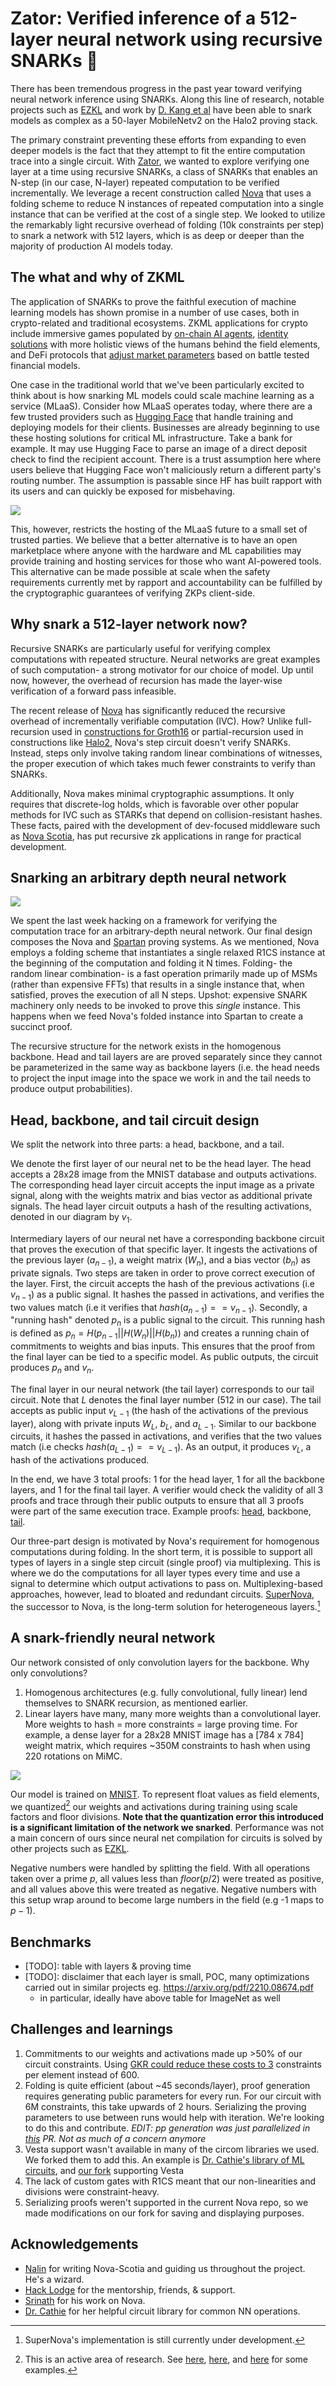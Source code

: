 # Zator: Verified inference of a 512-layer neural network using recursive SNARKs 🐊

There has been tremendous progress in the past year toward verifying neural network inference using SNARKs. Along this line of research, notable projects such as [EZKL](https://github.com/zkonduit/ezkl) and work by [D. Kang et al](https://arxiv.org/pdf/2210.08674.pdf) have been able to snark models as complex as a 50-layer MobileNetv2 on the Halo2 proving stack. 

The primary constraint preventing these efforts from expanding to even deeper models is the fact that they attempt to fit the entire computation trace into a single circuit. With [Zator](https://github.com/lyronctk/zator), we wanted to explore verifying one layer at a time using recursive SNARKs, a class of SNARKs that enables an N-step (in our case, N-layer) repeated computation to be verified incrementally. We leverage a recent construction called [Nova](https://github.com/microsoft/Nova) that uses a folding scheme to reduce N instances of repeated computation into a single instance that can be verified at the cost of a single step. We looked to utilize the remarkably light recursive overhead of folding (10k constraints per step) to snark a network with 512 layers, which is as deep or deeper than the majority of production AI models today.

## The what and why of ZKML
The application of SNARKs to prove the faithful execution of machine learning models has shown promise in a number of use cases, both in crypto-related and traditional ecosystems. ZKML applications for crypto include immersive games populated by [on-chain AI agents](https://medium.com/@ModulusLabs/chapter-4-5-trustless-ai-for-living-breathing-games-cc9f24080e30), [identity solutions](https://www.youtube.com/watch?v=7rxNN4mcOgI&ab_channel=Scroll) with more holistic views of the humans behind the field elements, and DeFi protocols that [adjust market parameters](https://medium.com/@ModulusLabs/chapter-4-blockchains-that-self-improve-e9716c041f36) based on battle tested financial models. 

One case in the traditional world that we've been particularly excited to think about is how snarking ML models could scale machine learning as a service (MLaaS). Consider how MLaaS operates today, where there are a few trusted providers such as [Hugging Face](https://huggingface.co/) that handle training and deploying models for their clients. Businesses are already beginning to use these hosting solutions for critical ML infrastructure. Take a bank for example. It may use Hugging Face to parse an image of a direct deposit check to find the recipient account. There is a trust assumption here where users believe that Hugging Face won't maliciously return a different party's routing number. The assumption is passable since HF has built rapport with its users and can quickly be exposed for misbehaving. 

![](https://i.imgur.com/Vu48ieI.gif)

This, however, restricts the hosting of the MLaaS future to a small set of trusted parties. We believe that a better alternative is to have an open marketplace where anyone with the hardware and ML capabilities may provide training and hosting services for those who want AI-powered tools. This alternative can be made possible at scale when the safety requirements currently met by rapport and accountability can be fulfilled by the cryptographic guarantees of verifying ZKPs client-side.


## Why snark a 512-layer network now?
Recursive SNARKs are particularly useful for verifying complex computations with repeated structure. Neural networks are great examples of such computation- a strong motivator for our choice of model. Up until now, however, the overhead of recursion has made the layer-wise verification of a forward pass infeasible. 

The recent release of [Nova](https://github.com/microsoft/Nova) has significantly reduced the recursive overhead of incrementally verifiable computation (IVC). How? Unlike full-recursion used in [constructions for Groth16](https://github.com/nalinbhardwaj/Nova-Scotia) or partial-recursion used in constructions like [Halo2](https://zcash.github.io/halo2/background/recursion.html), Nova's step circuit doesn't verify SNARKs. Instead, steps only involve taking random linear combinations of witnesses, the proper execution of which takes much fewer constraints to verify than SNARKs. 

Additionally, Nova makes minimal cryptographic assumptions. It only requires that discrete-log holds, which is favorable over other popular methods for IVC such as STARKs that depend on collision-resistant hashes. These facts, paired with the development of dev-focused middleware such as [Nova Scotia](https://github.com/nalinbhardwaj/Nova-Scotia), has put recursive zk applications in range for practical development. 

## Snarking an arbitrary depth neural network
![](https://i.imgur.com/Hm0Yozf.png)

We spent the last week hacking on a framework for verifying the computation trace for an arbitrary-depth neural network. Our final design composes the Nova and [Spartan](https://eprint.iacr.org/2019/550) proving systems. As we mentioned, Nova employs a folding scheme that instantiates a single relaxed R1CS instance at the beginning of the computation and folding it N times. Folding- the random linear combination- is a fast operation primarily made up of MSMs (rather than expensive FFTs) that results in a single instance that, when satisfied, proves the execution of all N steps. Upshot: expensive SNARK machinery only needs to be invoked to prove this *single* instance. This happens when we feed Nova's folded instance into Spartan to create a succinct proof.

The recursive structure for the network exists in the homogenous backbone. Head and tail layers are are proved separately since they cannot be parameterized in the same way as backbone layers (i.e. the head needs to project the input image into the space we work in and the tail needs to produce output probabilities).

## Head, backbone, and tail circuit design 

We split the network into three parts: a head, backbone, and a tail.

We denote the first layer of our neural net to be the head layer. The head accepts a 28x28 image from the MNIST database and outputs activations. The corresponding head layer circuit accepts the input image as a private signal, along with the weights matrix and bias vector as additional private signals. The head layer circuit outputs a hash of the resulting activations, denoted in our diagram by $v_1$. 

Intermediary layers of our neural net have a corresponding backbone circuit that proves the execution of that specific layer. It ingests the activations of the previous layer ($a_{n-1}$), a weight matrix ($W_n$), and a bias vector ($b_n$) as private signals. Two steps are taken in order to prove correct execution of the layer. First, the circuit accepts the hash of the previous activations (i.e $v_{n-1}$) as a public signal. It hashes the passed in activations, and verifies the two values match (i.e it verifies that $hash(a_{n-1}) == v_{n-1}$). Secondly, a "running hash" denoted $p_n$ is a public signal to the circuit. This running hash is defined as $p_n = H(p_{n-1} || H(W_n) || H(b_n))$ and creates a running chain of commitments to weights and bias inputs. This ensures that the proof from the final layer can be tied to a specific model. As public outputs, the circuit produces $p_n$ and $v_n$. 

The final layer in our neural network (the tail layer) corresponds to our tail circuit. Note that $L$ denotes the final layer number (512 in our case). The tail accepts as public input $v_{L-1}$ (the hash of the activations of the previous layer), along with private inputs $W_L$, $b_L$, and $a_{L-1}$. Similar to our backbone circuits, it hashes the passed in activations, and verifies that the two values match (i.e checks $hash(a_{L-1}) == v_{L-1}$). As an output, it produces $v_L$, a hash of the activations produced.

In the end, we have 3 total proofs: 1 for the head layer, 1 for all the backbone layers, and 1 for the final tail layer. A verifier would check the validity of all 3 proofs and trace through their public outputs to ensure that all 3 proofs were part of the same execution trace. Example proofs: [head](https://gist.github.com/varunshenoy/945fe6231b9a077160a0ae2360b854ab#file-head_layer_proof-json), backbone, [tail](https://gist.github.com/varunshenoy/945fe6231b9a077160a0ae2360b854ab#file-tail_layer_proof-json). 

Our three-part design is motivated by Nova's requirement for homogenous computations during folding. In the short term, it is possible to support all types of layers in a single step circuit (single proof) via multiplexing. This is where we do the computations for all layer types every time and use a signal to determine which output activations to pass on. Multiplexing-based approaches, however, lead to bloated and redundant circuits. [SuperNova](https://eprint.iacr.org/2022/1758), the successor to Nova, is the long-term solution for heterogeneous layers.[^1]

[^1]: SuperNova's implementation is still currently under development. 

## A snark-friendly neural network 
Our network consisted of only convolution layers for the backbone. Why only convolutions? 

1. Homogenous architectures (e.g. fully convolutional, fully linear) lend themselves to SNARK recursion, as mentioned earlier. 
2. Linear layers have many, many more weights than a convolutional layer. More weights to hash = more constraints = large proving time. For example, a dense layer for a 28x28 MNIST image has a [784 x 784] weight matrix, which requires ~350M constraints to hash when using 220 rotations on MiMC. 

![](https://i.imgur.com/T9H1T1Q.png)

Our model is trained on [MNIST](https://en.wikipedia.org/wiki/MNIST_database). To represent float values as field elements, we quantized[^2] our weights and activations during training using scale factors and floor divisions. **Note that the quantization error this introduced is a significant limitation of the network we snarked**. Performance was not a main concern of ours since neural net compilation for circuits is solved by other projects such as [EZKL](https://github.com/zkonduit/ezkl). 

Negative numbers were handled by splitting the field. With all operations taken over a prime $p$, all values less than $floor(p/2)$ were treated as positive, and all values above this were treated as negative. Negative numbers with this setup wrap around to become large numbers in the field (e.g -1 maps to $p - 1$).

## Benchmarks 
* [TODO]: table with layers & proving time
* [TODO]: disclaimer that each layer is small, POC, many optimizations carried out in similar projects eg. https://arxiv.org/pdf/2210.08674.pdf
    * in particular, ideally have above table for ImageNet as well

## Challenges and learnings 

1. Commitments to our weights and activations made up >50% of our circuit constraints. Using [GKR could reduce these costs to 3](https://ethresear.ch/t/using-gkr-inside-a-snark-to-reduce-the-cost-of-hash-verification-down-to-3-constraints/7550) constraints per element instead of 600. 
1. Folding is quite efficient (about ~45 seconds/layer), proof generation requires generating public parameters for every run. For our circuit with 6M constraints, this take upwards of 2 hours. Serializing the proving parameters to use between runs would help with iteration. We're looking to do this and contribute. *EDIT: pp generation was just parallelized in [this](https://github.com/microsoft/Nova/pull/129/files) PR. Not as much of a concern anymore*
1. Vesta support wasn't available in many of the circom libraries we used. We forked them to add this. An example is [Dr. Cathie's library of ML circuits](https://github.com/socathie/circomlib-ml), and [our fork](https://github.com/verumlotus/circomlib-ml-vesta) supporting Vesta
1. The lack of custom gates with R1CS meant that our non-linearities and divisions were constraint-heavy.
1. Serializing proofs weren't supported in the current Nova repo, so we made modifications on our fork for saving and displaying purposes. 

[^2]: This is an active area of research. See [here](https://arxiv.org/abs/1712.05877), [here](https://www.tensorflow.org/model_optimization/guide/quantization/training), and [here](https://developer.nvidia.com/blog/improving-int8-accuracy-using-quantization-aware-training-and-tao-toolkit/) for some examples.

## Acknowledgements
* [Nalin](https://nibnalin.me/) for writing Nova-Scotia and guiding us throughout the project. He's a wizard.
* [Hack Lodge](https://hacklodge.org/) for the mentorship, friends, & support.
* [Srinath](http://srinathsetty.net/) for his work on Nova.
* [Dr. Cathie](https://twitter.com/drCathieSo_eth) for her helpful circuit library for common NN operations.
